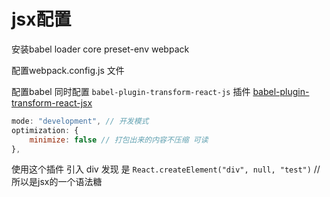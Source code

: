 # jsx配置

安装babel loader core preset-env webpack

配置webpack.config.js 文件

配置babel 同时配置 `babel-plugin-transform-react-js` 插件
[babel-plugin-transform-react-jsx](https://www.npmjs.com/package/babel-plugin-transform-react-jsx)
[](https://babeljs.io/docs/en/babel-plugin-transform-react-jsx#docsNav)

```js
mode: "development", // 开发模式
optimization: {
    minimize: false // 打包出来的内容不压缩 可读
},
```

使用这个插件 引入 div 发现 是 `React.createElement("div", null, "test")` // 所以是jsx的一个语法糖
